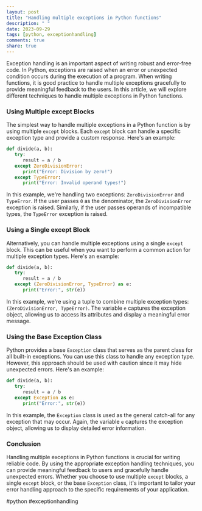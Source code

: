```yaml
---
layout: post
title: "Handling multiple exceptions in Python functions"
description: " "
date: 2023-09-29
tags: [python, exceptionhandling]
comments: true
share: true
---
```


Exception handling is an important aspect of writing robust and error-free code. In Python, exceptions are raised when an error or unexpected condition occurs during the execution of a program. When writing functions, it is good practice to handle multiple exceptions gracefully to provide meaningful feedback to the users. In this article, we will explore different techniques to handle multiple exceptions in Python functions.

### Using Multiple except Blocks
The simplest way to handle multiple exceptions in a Python function is by using multiple `except` blocks. Each `except` block can handle a specific exception type and provide a custom response. Here's an example:

```python
def divide(a, b):
   try:
      result = a / b
   except ZeroDivisionError:
      print("Error: Division by zero!")
   except TypeError:
      print("Error: Invalid operand types!")
```

In this example, we're handling two exceptions: `ZeroDivisionError` and `TypeError`. If the user passes `0` as the denominator, the `ZeroDivisionError` exception is raised. Similarly, if the user passes operands of incompatible types, the `TypeError` exception is raised.

### Using a Single except Block
Alternatively, you can handle multiple exceptions using a single `except` block. This can be useful when you want to perform a common action for multiple exception types. Here's an example:

```python
def divide(a, b):
   try:
      result = a / b
   except (ZeroDivisionError, TypeError) as e:
      print("Error:", str(e))
```

In this example, we're using a tuple to combine multiple exception types: `(ZeroDivisionError, TypeError)`. The variable `e` captures the exception object, allowing us to access its attributes and display a meaningful error message.

### Using the Base Exception Class
Python provides a base `Exception` class that serves as the parent class for all built-in exceptions. You can use this class to handle any exception type. However, this approach should be used with caution since it may hide unexpected errors. Here's an example:

```python
def divide(a, b):
   try:
      result = a / b
   except Exception as e:
      print("Error:", str(e))
```

In this example, the `Exception` class is used as the general catch-all for any exception that may occur. Again, the variable `e` captures the exception object, allowing us to display detailed error information.

### Conclusion
Handling multiple exceptions in Python functions is crucial for writing reliable code. By using the appropriate exception handling techniques, you can provide meaningful feedback to users and gracefully handle unexpected errors. Whether you choose to use multiple `except` blocks, a single `except` block, or the base `Exception` class, it's important to tailor your error handling approach to the specific requirements of your application.

#python #exceptionhandling